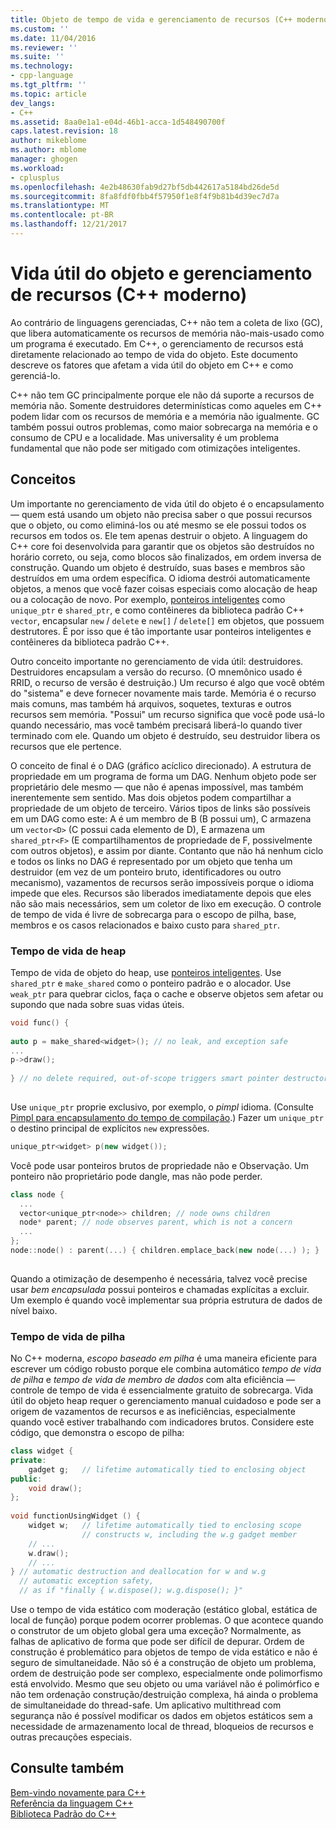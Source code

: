 ```yaml
---
title: Objeto de tempo de vida e gerenciamento de recursos (C++ moderno) | Microsoft Docs
ms.custom: ''
ms.date: 11/04/2016
ms.reviewer: ''
ms.suite: ''
ms.technology:
- cpp-language
ms.tgt_pltfrm: ''
ms.topic: article
dev_langs:
- C++
ms.assetid: 8aa0e1a1-e04d-46b1-acca-1d548490700f
caps.latest.revision: 18
author: mikeblome
ms.author: mblome
manager: ghogen
ms.workload:
- cplusplus
ms.openlocfilehash: 4e2b48630fab9d27bf5db442617a5184bd26de5d
ms.sourcegitcommit: 8fa8fdf0fbb4f57950f1e8f4f9b81b4d39ec7d7a
ms.translationtype: MT
ms.contentlocale: pt-BR
ms.lasthandoff: 12/21/2017
---
```

# <a name="object-lifetime-and-resource-management-modern-c"></a>Vida útil do objeto e gerenciamento de recursos (C++ moderno)
Ao contrário de linguagens gerenciadas, C++ não tem a coleta de lixo (GC), que libera automaticamente os recursos de memória não-mais-usado como um programa é executado. Em C++, o gerenciamento de recursos está diretamente relacionado ao tempo de vida do objeto. Este documento descreve os fatores que afetam a vida útil do objeto em C++ e como gerenciá-lo.  
  
 C++ não tem GC principalmente porque ele não dá suporte a recursos de memória não. Somente destruidores determinísticas como aqueles em C++ podem lidar com os recursos de memória e a memória não igualmente. GC também possui outros problemas, como maior sobrecarga na memória e o consumo de CPU e a localidade. Mas universality é um problema fundamental que não pode ser mitigado com otimizações inteligentes.  
  
## <a name="concepts"></a>Conceitos  
 Um importante no gerenciamento de vida útil do objeto é o encapsulamento — quem está usando um objeto não precisa saber o que possui recursos que o objeto, ou como eliminá-los ou até mesmo se ele possui todos os recursos em todos os. Ele tem apenas destruir o objeto. A linguagem do C++ core foi desenvolvida para garantir que os objetos são destruídos no horário correto, ou seja, como blocos são finalizados, em ordem inversa de construção. Quando um objeto é destruído, suas bases e membros são destruídos em uma ordem específica.  O idioma destrói automaticamente objetos, a menos que você fazer coisas especiais como alocação de heap ou a colocação de novo.  Por exemplo, [ponteiros inteligentes](../cpp/smart-pointers-modern-cpp.md) como `unique_ptr` e `shared_ptr`, e como contêineres da biblioteca padrão C++ `vector`, encapsular `new` / `delete` e `new[]` / `delete[]` em objetos, que possuem destrutores. É por isso que é tão importante usar ponteiros inteligentes e contêineres da biblioteca padrão C++.  
  
 Outro conceito importante no gerenciamento de vida útil: destruidores. Destruidores encapsulam a versão do recurso.  (O mnemônico usado é RRID, o recurso de versão é destruição.)  Um recurso é algo que você obtém do "sistema" e deve fornecer novamente mais tarde.  Memória é o recurso mais comuns, mas também há arquivos, soquetes, texturas e outros recursos sem memória. "Possui" um recurso significa que você pode usá-lo quando necessário, mas você também precisará liberá-lo quando tiver terminado com ele.  Quando um objeto é destruído, seu destruidor libera os recursos que ele pertence.  
  
 O conceito de final é o DAG (gráfico acíclico direcionado).  A estrutura de propriedade em um programa de forma um DAG. Nenhum objeto pode ser proprietário dele mesmo — que não é apenas impossível, mas também inerentemente sem sentido. Mas dois objetos podem compartilhar a propriedade de um objeto de terceiro.  Vários tipos de links são possíveis em um DAG como este: A é um membro de B (B possui um), C armazena um `vector<D>` (C possui cada elemento de D), E armazena um `shared_ptr<F>` (E compartilhamentos de propriedade de F, possivelmente com outros objetos), e assim por diante.  Contanto que não há nenhum ciclo e todos os links no DAG é representado por um objeto que tenha um destruidor (em vez de um ponteiro bruto, identificadores ou outro mecanismo), vazamentos de recursos serão impossíveis porque o idioma impede que eles. Recursos são liberados imediatamente depois que eles não são mais necessários, sem um coletor de lixo em execução. O controle de tempo de vida é livre de sobrecarga para o escopo de pilha, base, membros e os casos relacionados e baixo custo para `shared_ptr`.  
  
### <a name="heap-based-lifetime"></a>Tempo de vida de heap  
 Tempo de vida de objeto do heap, use [ponteiros inteligentes](../cpp/smart-pointers-modern-cpp.md). Use `shared_ptr` e `make_shared` como o ponteiro padrão e o alocador. Use `weak_ptr` para quebrar ciclos, faça o cache e observe objetos sem afetar ou supondo que nada sobre suas vidas úteis.  
  
```cpp  
void func() {  
  
auto p = make_shared<widget>(); // no leak, and exception safe  
...  
p->draw();   
  
} // no delete required, out-of-scope triggers smart pointer destructor  
  
```  
  
 Use `unique_ptr` proprie exclusivo, por exemplo, o *pimpl* idioma. (Consulte [Pimpl para encapsulamento do tempo de compilação](../cpp/pimpl-for-compile-time-encapsulation-modern-cpp.md).) Fazer um `unique_ptr` o destino principal de explícitos `new` expressões.  
  
```cpp  
unique_ptr<widget> p(new widget());  
```  
  
 Você pode usar ponteiros brutos de propriedade não e Observação. Um ponteiro não proprietário pode dangle, mas não pode perder.  
  
```cpp  
class node {  
  ...  
  vector<unique_ptr<node>> children; // node owns children  
  node* parent; // node observes parent, which is not a concern  
  ...  
};  
node::node() : parent(...) { children.emplace_back(new node(...) ); }  
  
```  
  
 Quando a otimização de desempenho é necessária, talvez você precise usar *bem encapsulada* possui ponteiros e chamadas explícitas a excluir. Um exemplo é quando você implementar sua própria estrutura de dados de nível baixo.  
  
### <a name="stack-based-lifetime"></a>Tempo de vida de pilha  
 No C++ moderna, *escopo baseado em pilha* é uma maneira eficiente para escrever um código robusto porque ele combina automático *tempo de vida de pilha* e *tempo de vida de membro de dados* com alta eficiência — controle de tempo de vida é essencialmente gratuito de sobrecarga. Vida útil do objeto heap requer o gerenciamento manual cuidadoso e pode ser a origem de vazamentos de recursos e as ineficiências, especialmente quando você estiver trabalhando com indicadores brutos. Considere este código, que demonstra o escopo de pilha:  
  
```cpp  
class widget {  
private:  
    gadget g;   // lifetime automatically tied to enclosing object  
public:  
    void draw();  
};  
  
void functionUsingWidget () {  
    widget w;   // lifetime automatically tied to enclosing scope  
                // constructs w, including the w.g gadget member  
    // ...
    w.draw();  
    // ...
} // automatic destruction and deallocation for w and w.g  
  // automatic exception safety,   
  // as if "finally { w.dispose(); w.g.dispose(); }"  
```  
  
 Use o tempo de vida estático com moderação (estático global, estática de local de função) porque podem ocorrer problemas. O que acontece quando o construtor de um objeto global gera uma exceção? Normalmente, as falhas de aplicativo de forma que pode ser difícil de depurar. Ordem de construção é problemático para objetos de tempo de vida estático e não é seguro de simultaneidade. Não só é a construção de objeto um problema, ordem de destruição pode ser complexo, especialmente onde polimorfismo está envolvido. Mesmo que seu objeto ou uma variável não é polimórfico e não tem ordenação construção/destruição complexa, há ainda o problema de simultaneidade do thread-safe. Um aplicativo multithread com segurança não é possível modificar os dados em objetos estáticos sem a necessidade de armazenamento local de thread, bloqueios de recursos e outras precauções especiais.  
  
## <a name="see-also"></a>Consulte também  
 [Bem-vindo novamente para C++](../cpp/welcome-back-to-cpp-modern-cpp.md)   
 [Referência da linguagem C++](../cpp/cpp-language-reference.md)   
 [Biblioteca Padrão do C++](../standard-library/cpp-standard-library-reference.md)